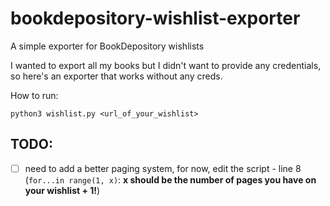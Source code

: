 # bookdepository-wishlist-exporter
A simple exporter for BookDepository wishlists

I wanted to export all my books but I didn't want to provide any credentials, so here's an exporter that works without any creds.


How to run:

```
python3 wishlist.py <url_of_your_wishlist>
```

## TODO:

- [ ] need to add a better paging system, for now, edit the script - line 8 (`for...in range(1, x)`: **x should be the number of pages you have on your wishlist + 1!**)
